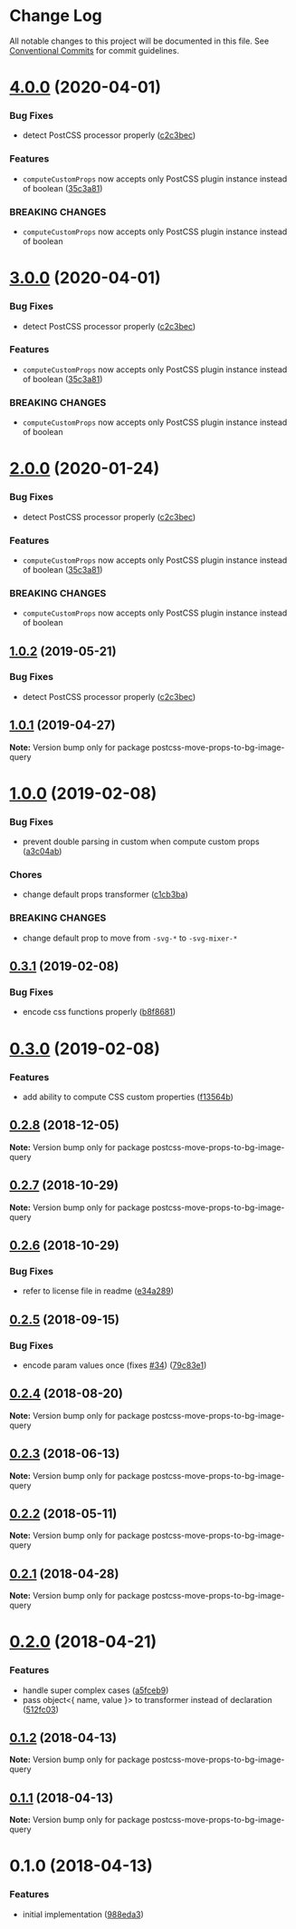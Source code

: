 # Change Log

All notable changes to this project will be documented in this file.
See [Conventional Commits](https://conventionalcommits.org) for commit guidelines.

# [4.0.0](https://github.com/JetBrains/svg-mixer/compare/postcss-move-props-to-bg-image-query@1.0.0...postcss-move-props-to-bg-image-query@4.0.0) (2020-04-01)


### Bug Fixes

* detect PostCSS processor properly ([c2c3bec](https://github.com/JetBrains/svg-mixer/commit/c2c3beccb81b83a13d8c2a6a0cd3e300f81d57d2))


### Features

* `computeCustomProps` now accepts only PostCSS plugin instance instead of boolean ([35c3a81](https://github.com/JetBrains/svg-mixer/commit/35c3a813099ec5d0c6314691523c18d7accd070c))


### BREAKING CHANGES

* `computeCustomProps` now accepts only PostCSS plugin instance instead of boolean





# [3.0.0](https://github.com/JetBrains/svg-mixer/compare/postcss-move-props-to-bg-image-query@1.0.0...postcss-move-props-to-bg-image-query@3.0.0) (2020-04-01)


### Bug Fixes

* detect PostCSS processor properly ([c2c3bec](https://github.com/JetBrains/svg-mixer/commit/c2c3beccb81b83a13d8c2a6a0cd3e300f81d57d2))


### Features

* `computeCustomProps` now accepts only PostCSS plugin instance instead of boolean ([35c3a81](https://github.com/JetBrains/svg-mixer/commit/35c3a813099ec5d0c6314691523c18d7accd070c))


### BREAKING CHANGES

* `computeCustomProps` now accepts only PostCSS plugin instance instead of boolean





<a name="2.0.0"></a>
# [2.0.0](https://github.com/JetBrains/svg-mixer/compare/postcss-move-props-to-bg-image-query@1.0.0...postcss-move-props-to-bg-image-query@2.0.0) (2020-01-24)


### Bug Fixes

* detect PostCSS processor properly ([c2c3bec](https://github.com/JetBrains/svg-mixer/commit/c2c3bec))


### Features

* `computeCustomProps` now accepts only PostCSS plugin instance instead of boolean ([35c3a81](https://github.com/JetBrains/svg-mixer/commit/35c3a81))


### BREAKING CHANGES

* `computeCustomProps` now accepts only PostCSS plugin instance instead of boolean




<a name="1.0.2"></a>
## [1.0.2](https://github.com/JetBrains/svg-mixer/compare/postcss-move-props-to-bg-image-query@1.0.1...postcss-move-props-to-bg-image-query@1.0.2) (2019-05-21)


### Bug Fixes

* detect PostCSS processor properly ([c2c3bec](https://github.com/JetBrains/svg-mixer/commit/c2c3bec))




<a name="1.0.1"></a>
## [1.0.1](https://github.com/JetBrains/svg-mixer/compare/postcss-move-props-to-bg-image-query@1.0.0...postcss-move-props-to-bg-image-query@1.0.1) (2019-04-27)




**Note:** Version bump only for package postcss-move-props-to-bg-image-query

<a name="1.0.0"></a>
# [1.0.0](https://github.com/JetBrains/svg-mixer/compare/postcss-move-props-to-bg-image-query@0.3.1...postcss-move-props-to-bg-image-query@1.0.0) (2019-02-08)


### Bug Fixes

* prevent double parsing in custom when compute custom props ([a3c04ab](https://github.com/JetBrains/svg-mixer/commit/a3c04ab))


### Chores

* change default props transformer ([c1cb3ba](https://github.com/JetBrains/svg-mixer/commit/c1cb3ba))


### BREAKING CHANGES

* change default prop to move from `-svg-*` to `-svg-mixer-*`




<a name="0.3.1"></a>
## [0.3.1](https://github.com/JetBrains/svg-mixer/compare/postcss-move-props-to-bg-image-query@0.3.0...postcss-move-props-to-bg-image-query@0.3.1) (2019-02-08)


### Bug Fixes

* encode css functions properly ([b8f8681](https://github.com/JetBrains/svg-mixer/commit/b8f8681))




<a name="0.3.0"></a>
# [0.3.0](https://github.com/JetBrains/svg-mixer/compare/postcss-move-props-to-bg-image-query@0.2.8...postcss-move-props-to-bg-image-query@0.3.0) (2019-02-08)


### Features

* add ability to compute CSS custom properties ([f13564b](https://github.com/JetBrains/svg-mixer/commit/f13564b))




<a name="0.2.8"></a>
## [0.2.8](https://github.com/JetBrains/svg-mixer/compare/postcss-move-props-to-bg-image-query@0.2.7...postcss-move-props-to-bg-image-query@0.2.8) (2018-12-05)




**Note:** Version bump only for package postcss-move-props-to-bg-image-query

<a name="0.2.7"></a>
## [0.2.7](https://github.com/JetBrains/svg-mixer/compare/postcss-move-props-to-bg-image-query@0.2.6...postcss-move-props-to-bg-image-query@0.2.7) (2018-10-29)




**Note:** Version bump only for package postcss-move-props-to-bg-image-query

<a name="0.2.6"></a>
## [0.2.6](https://github.com/kisenka/svg-mixer/packages/postcss-move-props-to-bg-image-query/compare/postcss-move-props-to-bg-image-query@0.2.5...postcss-move-props-to-bg-image-query@0.2.6) (2018-10-29)


### Bug Fixes

* refer to license file in readme ([e34a289](https://github.com/kisenka/svg-mixer/packages/postcss-move-props-to-bg-image-query/commit/e34a289))




<a name="0.2.5"></a>
## [0.2.5](https://github.com/kisenka/svg-mixer/packages/postcss-move-props-to-bg-image-query/compare/postcss-move-props-to-bg-image-query@0.2.4...postcss-move-props-to-bg-image-query@0.2.5) (2018-09-15)


### Bug Fixes

* encode param values once (fixes [#34](https://github.com/kisenka/svg-mixer/packages/postcss-move-props-to-bg-image-query/issues/34)) ([79c83e1](https://github.com/kisenka/svg-mixer/packages/postcss-move-props-to-bg-image-query/commit/79c83e1))




<a name="0.2.4"></a>
## [0.2.4](https://github.com/kisenka/svg-mixer/packages/postcss-move-props-to-bg-image-query/compare/postcss-move-props-to-bg-image-query@0.2.3...postcss-move-props-to-bg-image-query@0.2.4) (2018-08-20)




**Note:** Version bump only for package postcss-move-props-to-bg-image-query

<a name="0.2.3"></a>
## [0.2.3](https://github.com/kisenka/svg-mixer/packages/postcss-move-props-to-bg-image-query/compare/postcss-move-props-to-bg-image-query@0.2.2...postcss-move-props-to-bg-image-query@0.2.3) (2018-06-13)




**Note:** Version bump only for package postcss-move-props-to-bg-image-query

<a name="0.2.2"></a>
## [0.2.2](https://github.com/kisenka/svg-mixer/packages/postcss-move-props-to-bg-image-query/compare/postcss-move-props-to-bg-image-query@0.2.1...postcss-move-props-to-bg-image-query@0.2.2) (2018-05-11)




**Note:** Version bump only for package postcss-move-props-to-bg-image-query

<a name="0.2.1"></a>
## [0.2.1](https://github.com/kisenka/svg-mixer/packages/postcss-move-props-to-bg-image-query/compare/postcss-move-props-to-bg-image-query@0.2.0...postcss-move-props-to-bg-image-query@0.2.1) (2018-04-28)




**Note:** Version bump only for package postcss-move-props-to-bg-image-query

<a name="0.2.0"></a>
# [0.2.0](https://github.com/kisenka/svg-mixer/packages/postcss-move-props-to-bg-image-query/compare/postcss-move-props-to-bg-image-query@0.1.2...postcss-move-props-to-bg-image-query@0.2.0) (2018-04-21)


### Features

* handle super complex cases ([a5fceb9](https://github.com/kisenka/svg-mixer/packages/postcss-move-props-to-bg-image-query/commit/a5fceb9))
* pass object<{ name, value }> to transformer instead of declaration ([512fc03](https://github.com/kisenka/svg-mixer/packages/postcss-move-props-to-bg-image-query/commit/512fc03))




<a name="0.1.2"></a>
## [0.1.2](https://github.com/kisenka/svg-baker/packages/postcss-move-props-to-bg-image-query/compare/postcss-move-props-to-bg-image-query@0.1.1...postcss-move-props-to-bg-image-query@0.1.2) (2018-04-13)




**Note:** Version bump only for package postcss-move-props-to-bg-image-query

<a name="0.1.1"></a>
## [0.1.1](https://github.com/kisenka/svg-baker/packages/postcss-move-props-to-bg-image-query/compare/postcss-move-props-to-bg-image-query@0.1.0...postcss-move-props-to-bg-image-query@0.1.1) (2018-04-13)




**Note:** Version bump only for package postcss-move-props-to-bg-image-query

<a name="0.1.0"></a>
# 0.1.0 (2018-04-13)


### Features

* initial implementation ([988eda3](https://github.com/kisenka/svg-baker/packages/postcss-move-props-to-bg-image-query/commit/988eda3))
